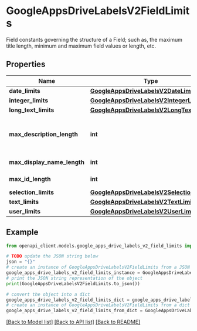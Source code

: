 # GoogleAppsDriveLabelsV2FieldLimits

Field constants governing the structure of a Field; such as, the maximum title length, minimum and maximum field values or length, etc.

## Properties

Name | Type | Description | Notes
------------ | ------------- | ------------- | -------------
**date_limits** | [**GoogleAppsDriveLabelsV2DateLimits**](GoogleAppsDriveLabelsV2DateLimits.md) |  | [optional] 
**integer_limits** | [**GoogleAppsDriveLabelsV2IntegerLimits**](GoogleAppsDriveLabelsV2IntegerLimits.md) |  | [optional] 
**long_text_limits** | [**GoogleAppsDriveLabelsV2LongTextLimits**](GoogleAppsDriveLabelsV2LongTextLimits.md) |  | [optional] 
**max_description_length** | **int** | Limits for Field description, also called help text. | [optional] 
**max_display_name_length** | **int** | Limits for Field title. | [optional] 
**max_id_length** | **int** | Max length for the id. | [optional] 
**selection_limits** | [**GoogleAppsDriveLabelsV2SelectionLimits**](GoogleAppsDriveLabelsV2SelectionLimits.md) |  | [optional] 
**text_limits** | [**GoogleAppsDriveLabelsV2TextLimits**](GoogleAppsDriveLabelsV2TextLimits.md) |  | [optional] 
**user_limits** | [**GoogleAppsDriveLabelsV2UserLimits**](GoogleAppsDriveLabelsV2UserLimits.md) |  | [optional] 

## Example

```python
from openapi_client.models.google_apps_drive_labels_v2_field_limits import GoogleAppsDriveLabelsV2FieldLimits

# TODO update the JSON string below
json = "{}"
# create an instance of GoogleAppsDriveLabelsV2FieldLimits from a JSON string
google_apps_drive_labels_v2_field_limits_instance = GoogleAppsDriveLabelsV2FieldLimits.from_json(json)
# print the JSON string representation of the object
print(GoogleAppsDriveLabelsV2FieldLimits.to_json())

# convert the object into a dict
google_apps_drive_labels_v2_field_limits_dict = google_apps_drive_labels_v2_field_limits_instance.to_dict()
# create an instance of GoogleAppsDriveLabelsV2FieldLimits from a dict
google_apps_drive_labels_v2_field_limits_from_dict = GoogleAppsDriveLabelsV2FieldLimits.from_dict(google_apps_drive_labels_v2_field_limits_dict)
```
[[Back to Model list]](../README.md#documentation-for-models) [[Back to API list]](../README.md#documentation-for-api-endpoints) [[Back to README]](../README.md)


